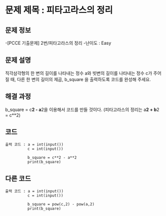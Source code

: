 # 문제 제목 : 피타고라스의 정리

## 문제 정보
-[PCCE 기출문제] 2번/피타고라스의 정리
-난이도 : Easy


## 문제 설명
직각삼각형의 한 변의 길이를 나타내는 정수 a와 빗변의 길이를 나타내는 정수 c가 주어질 때,
다른 한 변의 길이의 제곱, b_square 을 출력하도록 코드를 완성해 주세요.

## 해결 과정
b_square = c**2 - a**2을 이용해서 코드를 만들 것이다.
(피타고라스의 정리는 a**2 + b**2 = c**2)

## 코드
    출력 코드 : a = int(input())
              c = int(input())
              
              b_square = c**2 - a**2
              print(b_square)

## 다른 코드
    출력 코드 : a = int(input())
              c = int(input())
              
              b_square = pow(c,2) - pow(a,2)
              print(b_square)

